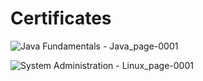 # Certificates

![Java Fundamentals - Java_page-0001](https://github.com/arisusakayanagi012/Certificates/assets/146360702/a09eea64-9581-4c9f-bf40-84cc4883fb32)

![System Administration - Linux_page-0001](https://github.com/arisusakayanagi012/Certificates/assets/146360702/7aef9493-79b8-4cfb-8755-3f506483ff9b)

